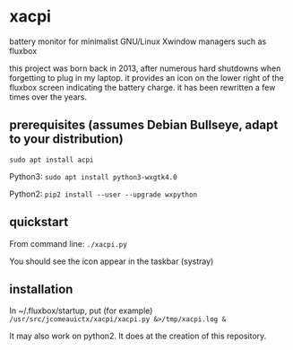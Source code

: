 # xacpi
battery monitor for minimalist GNU/Linux Xwindow managers such as fluxbox

this project was born back in 2013, after numerous hard shutdowns when
forgetting to plug in my laptop. it provides an icon on the lower right of
the fluxbox screen indicating the battery charge. it has been rewritten a
few times over the years.

## prerequisites (assumes Debian Bullseye, adapt to your distribution)
`sudo apt install acpi`

Python3: `sudo apt install python3-wxgtk4.0`

Python2: `pip2 install --user --upgrade wxpython`

## quickstart
From command line: `./xacpi.py`

You should see the icon appear in the taskbar (systray)

## installation
In ~/.fluxbox/startup, put (for example)
`/usr/src/jcomeauictx/xacpi/xacpi.py &>/tmp/xacpi.log &`

It may also work on python2. It does at the creation of this repository.
